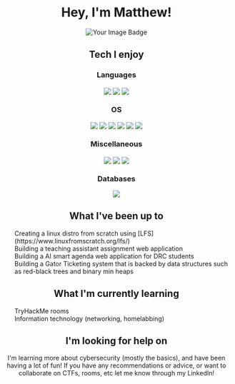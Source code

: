 <h1 align="center"> Hey, I'm Matthew!</h1>

<div align="center">
  <img src="https://tryhackme-badges.s3.amazonaws.com/Matthew.Milez.png" alt="Your Image Badge" />
</div>

<h2 align="center">Tech I enjoy</h2>
<p align="center">
<div align="center">
<h3 align= "center">Languages</h3>
<img align="center" src="https://img.shields.io/badge/C%2B%2B-00599C?style=for-the-badge&logo=c%2B%2B&logoColor=white"/>
<img align="center" src="https://img.shields.io/badge/Python-3776AB?style=for-the-badge&logo=python&logoColor=white"/>
<img align="center" src="https://img.shields.io/badge/C-00599C?style=for-the-badge&logo=c&logoColor=white"/>
</div>

<div align="center">
<h3 align= "center">OS</h3>
<img align="center" src="https://img.shields.io/badge/Linux-FCC624?style=for-the-badge&logo=linux&logoColor=black"/>
<img align="center" src="https://img.shields.io/badge/mac%20os-000000?style=for-the-badge&logo=apple&logoColor=white" />
<img align="center" src="https://img.shields.io/badge/Ubuntu-E95420?style=for-the-badge&logo=ubuntu&logoColor=white" />
<img align="center" src="https://img.shields.io/badge/Arch_Linux-1793D1?style=for-the-badge&logo=arch-linux&logoColor=white"/>
<img align="center" src="https://img.shields.io/badge/Kali_Linux-557C94?style=for-the-badge&logo=kali-linux&logoColor=white"/>
<img align="center" src="https://img.shields.io/badge/Windows-0078D6?style=for-the-badge&logo=windows&logoColor=white" />
</div>

<div align="center">
<h3 align= "center">Miscellaneous</h3>
<img align="center" src="https://img.shields.io/badge/GIT-E44C30?style=for-the-badge&logo=git&logoColor=white"/>
<img align="center" src="https://img.shields.io/badge/iTerm2-000000?style=for-the-badge&logo=iterm2&logoColor=white"/>
<img align="center" src="https://img.shields.io/badge/tmux-1BB91F?style=for-the-badge&logo=tmux&logoColor=white"/>
</div>

<div align="center">
<h3 align= "center">Databases</h3>
<img align="center" src="https://img.shields.io/badge/Supabase-181818?style=for-the-badge&logo=supabase&logoColor=white"/>
</div>
  
</p>

<h2 align="center">What I've been up to</h2>
<p align="center">
<ul style="list-style-type: none;"> 
  <li>Creating a linux distro from scratch using [LFS](https://www.linuxfromscratch.org/lfs/)</li>
  <li>Building a teaching assistant assignment web application</li> 
  <li>Building a AI smart agenda web application for DRC students</li>
  <li>Building a Gator Ticketing system that is backed by data structures such as red-black trees and binary min heaps </li>
</ul>
</p>

<h2 align="center">What I'm currently learning</h2>
<p align="center">
<ul style="list-style-type: none;"> 
  <li>TryHackMe rooms</li>
  <li>Information technology (networking, homelabbing)</li> 
</ul>
</p>


<h2 align="center">I'm looking for help on</h2>
<p align="center">
	I'm learning more about cybersecurity (mostly the basics), and have been having a lot of fun! If you have any recommendations or advice, or want to collaborate on CTFs, rooms, etc let me know through my LinkedIn!
</p>





<!--
**Matthew-Miles/Matthew-Miles** is a ✨ _special_ ✨ repository because its `README.md` (this file) appears on your GitHub profile.

Here are some ideas to get you started:
- Banners: leetcode, tryhackme, etc
- I’m currently working on ...
- I’m currently learning ...
- I’m looking to collaborate on ...
- I’m looking for help with ...
- Ask me about ...
- How to reach me: ...
- Fun fact: ...
-->

